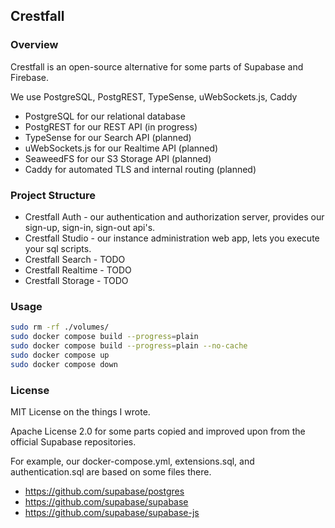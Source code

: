 ## Crestfall

### Overview

Crestfall is an open-source alternative for some parts of Supabase and Firebase.

We use PostgreSQL, PostgREST, TypeSense, uWebSockets.js, Caddy

- PostgreSQL for our relational database
- PostgREST for our REST API (in progress)
- TypeSense for our Search API (planned)
- uWebSockets.js for our Realtime API (planned)
- SeaweedFS for our S3 Storage API (planned)
- Caddy for automated TLS and internal routing (planned)

### Project Structure

- Crestfall Auth - our authentication and authorization server, provides our sign-up, sign-in, sign-out api's.
- Crestfall Studio - our instance administration web app, lets you execute your sql scripts.
- Crestfall Search - TODO
- Crestfall Realtime - TODO
- Crestfall Storage - TODO

### Usage

```sh
sudo rm -rf ./volumes/
sudo docker compose build --progress=plain
sudo docker compose build --progress=plain --no-cache
sudo docker compose up
sudo docker compose down
```

### License

MIT License on the things I wrote.

Apache License 2.0 for some parts copied and improved upon from the official Supabase repositories.

For example, our docker-compose.yml, extensions.sql, and authentication.sql are based on some files there.

- https://github.com/supabase/postgres
- https://github.com/supabase/supabase
- https://github.com/supabase/supabase-js